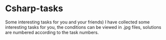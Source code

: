 # Csharp-tasks
Some interesting tasks for you and your friends)
I have collected some interesting tasks for you, the conditions can be viewed in .jpg files, solutions are numbered according to the task numbers.
